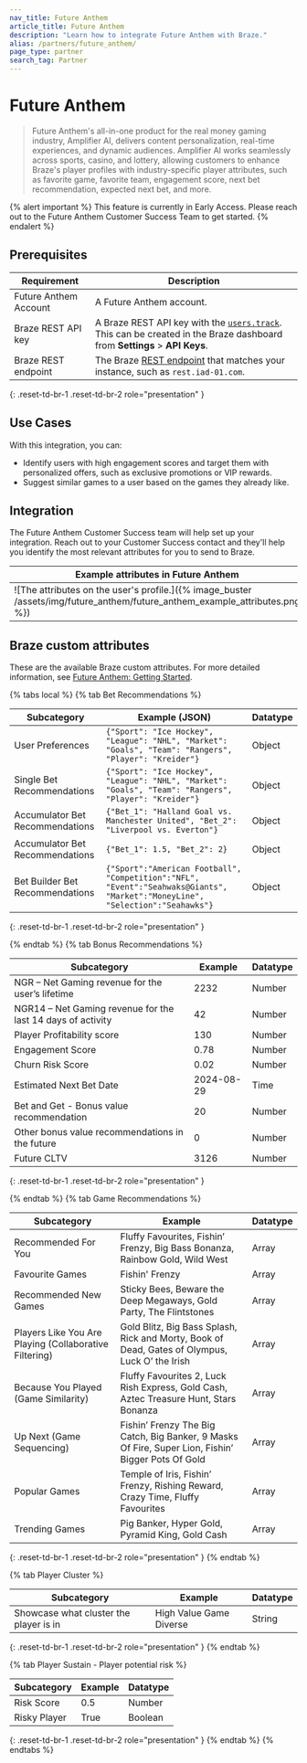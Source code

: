 ```yaml
---
nav_title: Future Anthem
article_title: Future Anthem
description: "Learn how to integrate Future Anthem with Braze."
alias: /partners/future_anthem/
page_type: partner
search_tag: Partner
---
```


# Future Anthem

> Future Anthem's all-in-one product for the real money gaming industry, Amplifier AI, delivers content personalization, real-time experiences, and dynamic audiences. Amplifier AI works seamlessly across sports, casino, and lottery, allowing customers to enhance Braze's player profiles with industry-specific player attributes, such as favorite game, favorite team, engagement score, next bet recommendation, expected next bet, and more.

{% alert important %}
This feature is currently in Early Access. Please reach out to the Future Anthem Customer Success Team to get started.
{% endalert %}

## Prerequisites

| Requirement              | Description                                            |
|--------------------------|--------------------------------------------------------|
| Future Anthem Account    | A Future Anthem account. |
| Braze REST API key       | A Braze REST API key with the [`users.track`]({{site.baseurl}}/api/endpoints/user_data/post_user_track). This can be created in the Braze dashboard from **Settings** > **API Keys**. |
| Braze REST endpoint      | The Braze [REST endpoint]({{site.baseurl}}/developer_guide/rest_api/basics/#endpoints) that matches your instance, such as `rest.iad-01.com`. |
{: .reset-td-br-1 .reset-td-br-2 role="presentation" }

## Use Cases

With this integration, you can:

- Identify users with high engagement scores and target them with personalized offers, such as exclusive promotions or VIP rewards.
- Suggest similar games to a user based on the games they already like.

## Integration

The Future Anthem Customer Success team will help set up your integration. Reach out to your Customer Success contact and they'll help you identify the most relevant attributes for you to send to Braze.

|Example attributes in Future Anthem|Example attributes in Braze|
|-----------------------------------|---------------------------|
|![The attributes on the user's profile.]({% image_buster /assets/img/future_anthem/future_anthem_example_attributes.png %})|![The object attribute.]({% image_buster /assets/img/future_anthem/braze_example_attributes.png %})|

## Braze custom attributes

These are the available Braze custom attributes. For more detailed information, see [Future Anthem: Getting Started](https://knowledge.futureanthem.com/getting-started).

{% tabs local %}
{% tab Bet Recommendations %}

| Subcategory | Example (JSON) | Datatype |
| ------- | ----------- |----------- |
| User Preferences | `{"Sport": "Ice Hockey", "League": "NHL", "Market": "Goals", "Team": "Rangers", "Player": "Kreider"}`| Object |
| Single Bet Recommendations | `{"Sport": "Ice Hockey", "League": "NHL", "Market": "Goals", "Team": "Rangers", "Player": "Kreider"}`| Object |
| Accumulator Bet Recommendations | `{"Bet_1": "Halland Goal vs. Manchester United", "Bet_2": "Liverpool vs. Everton"}`| Object |
| Accumulator Bet Recommendations | `{"Bet_1": 1.5, "Bet_2": 2}` | Object |
| Bet Builder Bet Recommendations | `{"Sport":"American Football", "Competition":"NFL", "Event":"Seahwaks@Giants", "Market":"MoneyLine", "Selection":"Seahawks"}`| Object |
{: .reset-td-br-1 .reset-td-br-2 role="presentation" }

{% endtab %}
{% tab Bonus Recommendations %}

| Subcategory | Example | Datatype |
| ------- | ----------- |----------- |
|NGR – Net Gaming revenue for the user’s lifetime | 2232| Number|
| NGR14 – Net Gaming revenue for the last 14 days of activity | 42 | Number
| Player Profitability score| 130 | Number |
| Engagement Score | 0.78 | Number |
| Churn Risk Score | 0.02 | Number |
| Estimated Next Bet Date | 2024-08-29 | Time |
| Bet and Get - Bonus value recommendation | 20 | Number |
| Other bonus value recommendations in the future | 0 | Number |
| Future CLTV  | 3126 | Number |

{: .reset-td-br-1 .reset-td-br-2 role="presentation" }

{% endtab %}
{% tab Game Recommendations %}

| Subcategory | Example | Datatype |
| ------- | ----------- |----------- |
| Recommended For You | Fluffy Favourites, Fishin’ Frenzy, Big Bass Bonanza, Rainbow Gold, Wild West| Array |
| Favourite Games | Fishin' Frenzy | Array |
| Recommended New Games | Sticky Bees, Beware the Deep Megaways, Gold Party, The Flintstones| Array |
| Players Like You Are Playing (Collaborative Filtering) |Gold Blitz, Big Bass Splash, Rick and Morty, Book of Dead, Gates of Olympus, Luck O’ the Irish | Array |
| Because You Played (Game Similarity)|Fluffy Favourites 2, Luck Rish Express, Gold Cash, Aztec Treasure Hunt, Stars Bonanza | Array |
| Up Next (Game Sequencing) | Fishin’ Frenzy The Big Catch, Big Banker, 9 Masks Of Fire, Super Lion, Fishin’ Bigger Pots Of Gold | Array |
| Popular Games | Temple of Iris, Fishin’ Frenzy, Rishing Reward, Crazy Time, Fluffy Favourites | Array |
| Trending Games | Pig Banker, Hyper Gold, Pyramid King, Gold Cash | Array |

{: .reset-td-br-1 .reset-td-br-2 role="presentation" }
{% endtab %}

{% tab Player Cluster %}

| Subcategory | Example | Datatype |
| ------- | ----------- |----------- |
| Showcase what cluster the player is in | High Value Game Diverse| String |
{: .reset-td-br-1 .reset-td-br-2 role="presentation" }
{% endtab %}

{% tab Player Sustain - Player potential risk %}

| Subcategory | Example | Datatype |
| ------- | ----------- |----------- |
| Risk Score | 0.5| Number |
| Risky Player | True | Boolean |
{: .reset-td-br-1 .reset-td-br-2 role="presentation" }
{% endtab %}
{% endtabs %}
